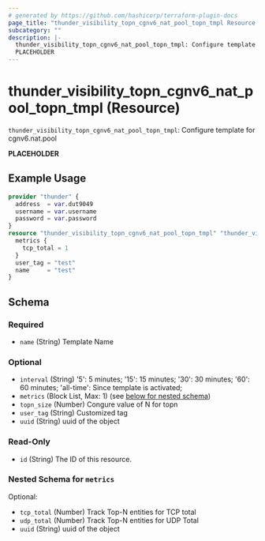 ```yaml
---
# generated by https://github.com/hashicorp/terraform-plugin-docs
page_title: "thunder_visibility_topn_cgnv6_nat_pool_topn_tmpl Resource - terraform-provider-thunder"
subcategory: ""
description: |-
  thunder_visibility_topn_cgnv6_nat_pool_topn_tmpl: Configure template for cgnv6.nat.pool
  PLACEHOLDER
---
```


# thunder_visibility_topn_cgnv6_nat_pool_topn_tmpl (Resource)

`thunder_visibility_topn_cgnv6_nat_pool_topn_tmpl`: Configure template for cgnv6.nat.pool

__PLACEHOLDER__

## Example Usage

```terraform
provider "thunder" {
  address  = var.dut9049
  username = var.username
  password = var.password
}
resource "thunder_visibility_topn_cgnv6_nat_pool_topn_tmpl" "thunder_visibility_topn_cgnv6_nat_pool_topn_tmpl" {
  metrics {
    tcp_total = 1
  }
  user_tag = "test"
  name     = "test"
}
```

<!-- schema generated by tfplugindocs -->
## Schema

### Required

- `name` (String) Template Name

### Optional

- `interval` (String) '5': 5 minutes; '15': 15 minutes; '30': 30 minutes; '60': 60 minutes; 'all-time': Since template is activated;
- `metrics` (Block List, Max: 1) (see [below for nested schema](#nestedblock--metrics))
- `topn_size` (Number) Congure value of N for topn
- `user_tag` (String) Customized tag
- `uuid` (String) uuid of the object

### Read-Only

- `id` (String) The ID of this resource.

<a id="nestedblock--metrics"></a>
### Nested Schema for `metrics`

Optional:

- `tcp_total` (Number) Track Top-N entities for TCP total
- `udp_total` (Number) Track Top-N entities for UDP Total
- `uuid` (String) uuid of the object


